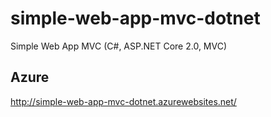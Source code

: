# simple-web-app-mvc-dotnet
Simple Web App MVC (C#, ASP.NET Core 2.0, MVC)

## Azure
http://simple-web-app-mvc-dotnet.azurewebsites.net/
